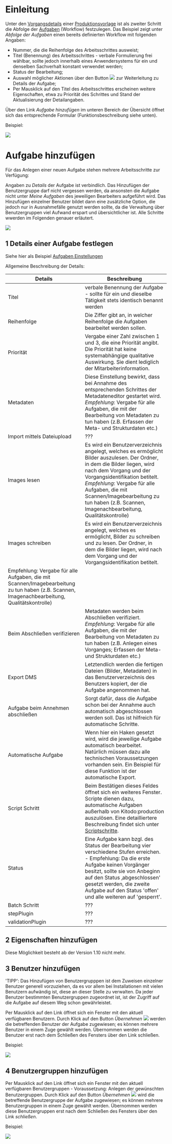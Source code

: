 # Einleitung

Unter den [Vorgangsdetails](Vorgangsdetails) einer [Produktionsvorlage](Vorgangsdetails) ist als zweiter Schritt die Abfolge der [Aufgaben](Aufgaben) (Workflow) festzulegen. Das Beispiel zeigt unter _Abfolge der Aufgaben_ einen bereits definierten Workflow mit folgenden Angaben:

* Nummer, die die Reihenfolge des Arbeitsschrittes ausweist;
* Titel (Benennung) des Arbeitsschrittes - verbale Formulierung frei wählbar, sollte jedoch innerhalb eines Anwendersystems für ein und denselben Sachverhalt konstant verwendet werden;
* Status der Bearbeitung;
* Auswahl möglicher Aktionen über den Button ![](images/Icon_Vorgang_bearbeiten.gif) zur Weiterleitung zu Details der Aufgabe;
* Per Mausklick auf den Titel des Arbeitsschrittes erscheinen weitere Eigenschaften, etwa zu Priorität des Schrittes und Stand der Aktualisierung der Detailangaben.

Über den Link _Aufgabe hinzufügen_ im unteren Bereich der Übersicht öffnet sich das entsprechende Formular (Funktionsbeschreibung siehe unten).


Beispiel:

![](images/Aufgaben1.jpg)


# Aufgabe hinzufügen

Für das Anlegen einer neuen Aufgabe stehen mehrere Arbeitsschritte zur Verfügung:

Angaben zu _Details_ der Aufgabe ist verbindlich. Das Hinzufügen der Benutzergruppe darf nicht vergessen werden, da ansonsten die Aufgabe nicht unter _Meine Aufgaben_ des jeweiligen Bearbeiters aufgeführt wird. Das Hinzufügen einzelner Benutzer bildet dann eine zusätzliche Option, die jedoch nur in Ausnahmefälle genutzt werden sollte, da die Verwaltung über Benutzergruppen viel Aufwand erspart und übersichtlicher ist. Alle Schritte wwerden im Folgenden genauer erläutert. 

![](images/Aufgaben2.jpg)

## 1 Details einer Aufgabe festlegen

Siehe hier als Beispiel [Aufgaben Einstellungen](Aufgaben-Einstellungen)

Allgemeine Beschreibung der Details:

| Details | Beschreibung |
| ------------- | ------------- |
| Titel | verbale Benennung der Aufgabe - sollte für ein und dieselbe Tätigkeit stets identisch benannt werden |
| Reihenfolge | Die Ziffer gibt an, in welcher Reihenfolge die Aufgaben bearbeitet werden sollen. |
| Priorität | Vergabe einer Zahl zwischen 1 und 3, die eine Priorität angibt. Die Priorität hat keine systemabhängige qualitative Auswirkung. Sie dient lediglich der Mitarbeiterinformation. |
| Metadaten | Diese Einstellung bewirkt, dass bei Annahme des entsprechenden Schrittes der Metadateneditor gestartet wird. _Empfehlung_: Vergabe für alle Aufgaben, die mit der Bearbeitung von Metadaten zu tun haben (z.B. Erfassen der Meta- und Strukturdaten etc.) |
| Import mittels Dateiupload | ??? |
| Images lesen | Es wird ein Benutzerverzeichnis angelegt, welches es ermöglicht Bilder auszulesen. Der Ordner, in dem die Bilder liegen, wird nach dem Vorgang und der Vorgangsidentifikation betitelt. _Empfehlung_: Vergabe für alle Aufgaben, die mit Scannen/Imagebearbeitung zu tun haben (z.B. Scannen, Imagenachbearbeitung, Qualitätskontrolle) |
| Images schreiben | Es wird ein Benutzerverzeichnis angelegt, welches es ermöglicht, Bilder zu schreiben und zu lesen. Der Ordner, in dem die Bilder liegen, wird nach dem Vorgang und der Vorgangsidentifikation betitelt.
Empfehlung: Vergabe für alle Aufgaben, die mit Scannen/Imagebearbeitung zu tun haben (z.B. Scannen, Imagenachbearbeitung, Qualitätskontrolle) |
| Beim Abschließen verifizieren | Metadaten werden beim Abschließen verifiziert. _Empfehlung_: Vergabe für alle Aufgaben, die mit der Bearbeitung von Metadaten zu tun haben (z.B. Anlegen eines Vorganges; Erfassen der Meta- und Strukturdaten etc.) |
| Export DMS | Letztendlich werden die fertigen Dateien (Bilder, Metadaten) in das Benutzerverzeichnis des Benutzers kopiert, der die Aufgabe angenommen hat. |
| Aufgabe beim Annehmen abschließen | Sorgt dafür, dass die Aufgabe schon bei der Annahme auch automatisch abgeschlossen werden soll. Das ist hilfreich für automatische Schritte. |
| Automatische Aufgabe | Wenn hier ein Haken gesetzt wird, wird die jeweilige Aufgabe automatisch bearbeitet. Natürlich müssen dazu alle technischen Voraussetzungen vorhanden sein. Ein Beispiel für diese Funktion ist der automatische Export. |
| Script Schritt | Beim Bestätigen dieses Feldes öffnet sich ein weiteres Fenster. Scripte dienen dazu, automatische Aufgaben außerhalb von Kitodo:production auszulösen. Eine detailliertere Beschreibung findet sich unter [Scriptschritte](Scriptschritte). |
| Status | Eine Aufgabe kann bzgl. des Status der Bearbeitung vier verschiedene Stufen erreichen. - Empfehlung: Da die erste Aufgabe keinen Vorgänger besitzt, sollte sie von Anbeginn auf den Status ‚abgeschlossen' gesetzt werden, die zweite Aufgabe auf den Status 'offen' und alle weiteren auf 'gesperrt'. |
| Batch Schritt | ??? |
| stepPlugin | ??? |
| validationPlugin | ??? |


## 2 Eigenschaften hinzufügen

Diese Möglichkeit besteht ab der Version 1.10 nicht mehr.

## 3 Benutzer hinzufügen

'TIPP': Das Hinzufügen von Benutzergrupppen ist dem Zuweisen einzelner Benutzer generell vorzuziehen, da es vor allem bei Installationen mit vielen Benutzern aufwändig ist, diese an dieser Stelle zu verwalten. Da jeder Benutzer bestimmten Benutzergruppen zugeordnet ist, ist der Zugriff auf die Aufgabe auf diesem Weg schon gewährleistet.

Per Mausklick auf den Link öffnet sich ein Fenster mit den aktuell verfügbaren Benutzern. Durch Klick auf den Button *Übernehmen* ![](images/Icon_Benutzergruppe_hinzufuegen.jpg) werden die betreffenden Benutzer der Aufgabe zugewiesen; es können mehrere Benutzer in einem Zuge gewählt werden. Übernommen werden die Benutzer erst nach dem Schließen des Fensters über den Link schließen.

Beispiel:

![](images/Aufgaben10.jpg) 

## 4 Benutzergruppen hinzufügen

Per Mausklick auf den Link öffnet sich ein Fenster mit den aktuell verfügbaren Benutzergruppen - Voraussetzung: Anlegen der gewünschten Benutzergruppen. Durch Klick auf den Button *Übernehmen* ![](images/Icon_Benutzergruppe_hinzufuegen.jpg) wird die betreffende Benutzergruppe der Aufgabe zugewiesen; es können mehrere Benutzergruppen in einem Zuge gewählt werden. Übernommen werden diese Benutzergruppen erst nach dem Schließen des Fensters über den Link *schließen*.

Beispiel:

![](images/Aufgaben5.jpg)
